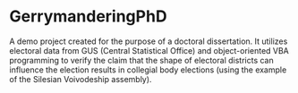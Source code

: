 # GerrymanderingPhD
A demo project created for the purpose of a doctoral dissertation. It utilizes electoral data from GUS (Central Statistical Office) and object-oriented VBA programming to verify the claim that the shape of electoral districts can influence the election results in collegial body elections (using the example of the Silesian Voivodeship assembly).

